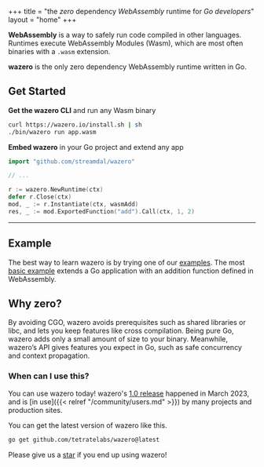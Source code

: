 +++
title = "the _zero_ dependency _WebAssembly_ runtime for _Go developers_"
layout = "home"
+++


**WebAssembly** is a way to safely run code compiled in other languages. Runtimes
execute WebAssembly Modules (Wasm), which are most often binaries with a
`.wasm` extension.

**wazero** is the only zero dependency WebAssembly runtime written in Go.

## Get Started

**Get the wazero CLI** and run any Wasm binary

```bash
curl https://wazero.io/install.sh | sh
./bin/wazero run app.wasm
```

**Embed wazero** in your Go project and extend any app

```go
import "github.com/streamdal/wazero"

// ...

r := wazero.NewRuntime(ctx)
defer r.Close(ctx)
mod, _ := r.Instantiate(ctx, wasmAdd)
res, _ := mod.ExportedFunction("add").Call(ctx, 1, 2)
```

-----

## Example

The best way to learn wazero is by trying one of our [examples][1]. The
most [basic example][2] extends a Go application with an addition function
defined in WebAssembly.

## Why zero?

By avoiding CGO, wazero avoids prerequisites such as shared libraries or libc,
and lets you keep features like cross compilation. Being pure Go, wazero adds
only a small amount of size to your binary. Meanwhile, wazero’s API gives
features you expect in Go, such as safe concurrency and context propagation.

### When can I use this?

You can use wazero today! wazero's [1.0 release][3] happened in March 2023, and
is [in use]({{< relref "/community/users.md" >}}) by many projects and
production sites.

You can get the latest version of wazero like this.
```bash
go get github.com/tetratelabs/wazero@latest
```

Please give us a [star][4] if you end up using wazero!

[1]: https://github.com/tetratelabs/wazero/blob/main/examples
[2]: https://github.com/tetratelabs/wazero/blob/main/examples/basic
[3]: https://tetrate.io/blog/introducing-wazero-from-tetrate/
[4]: https://github.com/tetratelabs/wazero/stargazers

